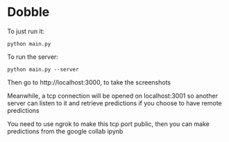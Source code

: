 # Dobble

To just run it:

```
python main.py
```

To run the server:

```
python main.py --server
```

Then go to http://localhost:3000, to take the screenshots

Meanwhile, a tcp connection will be opened on localhost:3001 so another server can listen to it and retrieve predictions if you choose to have remote predictions

You need to use ngrok to make this tcp port public, then you can make predictions from the google collab ipynb
